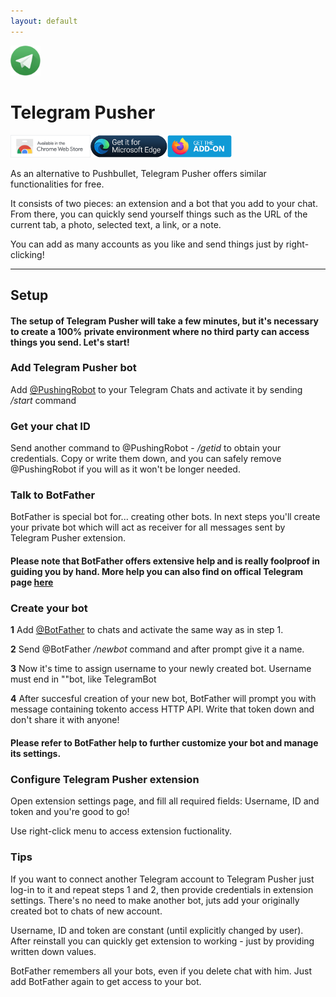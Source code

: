 ```yaml
---
layout: default
---
```

<img src="assets/images/icons/tp.webp" height="48">

# Telegram Pusher

<a href="https://chrome.google.com/webstore/detail/telegram-pusher/ebhigbmhamklhjnaleccblonlaimplin"><img class="badges" src="assets/images/badges/cr.png" height="36"/></a><a href="https://microsoftedge.microsoft.com/addons/detail/telegram-pusher/ajchnkkjjdjbdbadphbenmgiabnbjofb"><img class="badges" src="assets/images/badges/edge.png" height="36"/></a><a href="https://addons.mozilla.org/pl/firefox/addon/telegram-pusher/"><img class="badges" src="assets/images/badges/fox.png" height="36"/></a>

As an alternative to Pushbullet, Telegram Pusher offers similar functionalities for free.

It consists of two pieces: an extension and a bot that you add to your chat. From there, you can quickly send yourself things such as the URL of the current tab, a photo, selected text, a link, or a note.

You can add as many accounts as you like and send things just by right-clicking!

***

## Setup

#### The setup of Telegram Pusher will take a few minutes, but it's necessary to create a 100% private environment where no third party can access things you send. Let's start!

### Add Telegram Pusher bot

Add <a class="paragraph-link" href="https://t.me/PushingRobot">@PushingRobot</a> to your Telegram Chats and activate it by sending */start* command

### Get your chat ID

Send another command to @PushingRobot - */getid* to obtain your credentials. Copy or write them down, and you can safely remove @PushingRobot if you will as it won't be longer needed.

### Talk to BotFather

BotFather is special bot for... creating other bots. In next steps you'll create your private bot which will act as receiver for all messages sent by Telegram Pusher extension.

#### Please note that BotFather offers extensive help and is really foolproof in guiding you by hand. More help you can also find on offical Telegram page <a class="paragraph-link" href="https://core.telegram.org/bots#6-botfather">here</a>

### Create your bot

**1** Add <a class="paragraph-link" href="https://t.me/botfather">@BotFather</a> to chats and activate the same way as in step 1.

**2** Send @BotFather */newbot* command and after prompt give it a name.

**3** Now it's time to assign username to your newly created bot. Username must end in ""bot, like TelegramBot

**4** After succesful creation of your new bot, BotFather will prompt you with message containing tokento access HTTP API. Write that token down and don't share it with anyone!

#### Please refer to BotFather help to further customize your bot and manage its settings.

### Configure Telegram Pusher extension
Open extension settings page, and fill all required fields: Username, ID and token and you're good to go!

Use right-click menu to access extension fuctionality.

### Tips

If you want to connect another Telegram account to Telegram Pusher just log-in to it and repeat steps 1 and 2, then provide credentials in extension settings. There's no need to make another bot, juts add your originally created bot to chats of new account.

Username, ID and token are constant (until explicitly changed by user). After reinstall you can quickly get extension to working - just by providing written down values.

BotFather remembers all your bots, even if you delete chat with him. Just add BotFather again to get access to your bot.